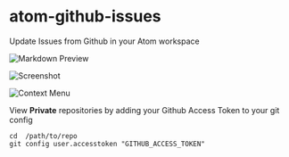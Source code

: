 # atom-github-issues

Update Issues from Github in your Atom workspace

![Markdown Preview](https://raw.githubusercontent.com/stevenkaspar/atom-github-issues/master/assets/images/markdown-preview.gif)

![Screenshot](https://raw.githubusercontent.com/stevenkaspar/atom-github-issues/master/assets/images/atom-github-issues-open-issue.png)

![Context Menu](https://raw.githubusercontent.com/stevenkaspar/atom-github-issues/master/assets/images/atom-github-issues-context-menu.png)


View **Private** repositories by adding your Github Access Token to your git config

    cd  /path/to/repo
    git config user.accesstoken "GITHUB_ACCESS_TOKEN"
